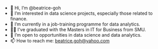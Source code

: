 - 👋 Hi, I’m @beatrice-goh
- 👀 I’m interested in data science projects, especially those related to finance. 
- 🌱 I’m currently in a job-training programme for data analytics. 
- 🧑‍🎓 I've graduated with the Masters in IT for Business from SMU. 
- 💞️ I’m open to opportunities in data science and data analytics. 
- 📫 How to reach me: beatrice.goh@yahoo.com

<!---
beatrice-goh/beatrice-goh is a ✨ special ✨ repository because its `README.md` (this file) appears on your GitHub profile.
You can click the Preview link to take a look at your changes.
--->
